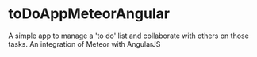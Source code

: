 # toDoAppMeteorAngular
A simple app to manage a 'to do' list and collaborate with others on those tasks. An integration of Meteor with AngularJS
